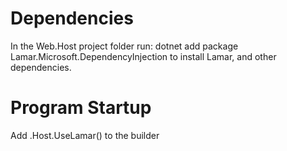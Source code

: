 # Dependencies #

In the Web.Host project folder
run:
dotnet add package Lamar.Microsoft.DependencyInjection
to install Lamar, and other dependencies.

# Program Startup
Add   .Host.UseLamar() to the builder
